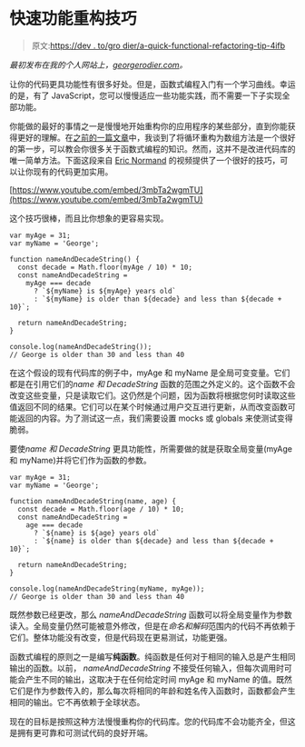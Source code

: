 # 快速功能重构技巧

> 原文:[https://dev . to/gro dier/a-quick-functional-refactoring-tip-4ifb](https://dev.to/grodier/a-quick-functional-refactoring-tip-4ifb)

*最初发布在我的个人网站上，[georgerodier.com](https://georgerodier.com/2019-5-23-quick-functional-refactor/)。*

让你的代码更具功能性有很多好处。但是，函数式编程入门有一个学习曲线。幸运的是，有了 JavaScript，您可以慢慢适应一些功能实践，而不需要一下子实现全部功能。

你能做的最好的事情之一是慢慢地开始重构你的应用程序的某些部分，直到你能获得更好的理解。在[之前的一篇文章](https://dev.to/grodier/array-methods-the-gateway-to-functional-programming-f29)中，我谈到了将循环重构为数组方法是一个很好的第一步，可以教会你很多关于函数式编程的知识。然而，这并不是改进代码库的唯一简单方法。下面这段来自 [Eric Normand](https://twitter.com/ericnormand) 的视频提供了一个很好的技巧，可以让你现有的代码更加实用。

[https://www.youtube.com/embed/3mbTa2wgmTU](https://www.youtube.com/embed/3mbTa2wgmTU)

这个技巧很棒，而且比你想象的更容易实现。

```
var myAge = 31;
var myName = 'George';

function nameAndDecadeString() {
  const decade = Math.floor(myAge / 10) * 10;
  const nameAndDecadeString =
    myAge === decade
      ? `${myName} is ${myAge} years old`
      : `${myName} is older than ${decade} and less than ${decade + 10}`;

  return nameAndDecadeString;
}

console.log(nameAndDecadeString());
// George is older than 30 and less than 40 
```

在这个假设的现有代码库的例子中，myAge 和 myName 是全局可变变量。它们都是在引用它们的*name 和 DecadeString* 函数的范围之外定义的。这个函数不会改变这些变量，只是读取它们。这仍然是个问题，因为函数将根据您何时读取这些值返回不同的结果。它们可以在某个时候通过用户交互进行更新，从而改变函数可能返回的内容。为了测试这一点，我们需要设置 mocks 或 globals 来使测试变得脆弱。

要使*name 和 DecadeString* 更具功能性，所需要做的就是获取全局变量(myAge 和 myName)并将它们作为函数的参数。

```
var myAge = 31;
var myName = 'George';

function nameAndDecadeString(name, age) {
  const decade = Math.floor(age / 10) * 10;
  const nameAndDecadeString =
    age === decade
      ? `${name} is ${age} years old`
      : `${name} is older than ${decade} and less than ${decade + 10}`;

  return nameAndDecadeString;
}

console.log(nameAndDecadeString(myName, myAge));
// George is older than 30 and less than 40 
```

既然参数已经更改，那么 *nameAndDecadeString* 函数可以将全局变量作为参数读入。全局变量仍然可能被意外修改，但是在*命名和解码*范围内的代码不再依赖于它们。整体功能没有改变，但是代码现在更易测试，功能更强。

函数式编程的原则之一是编写**纯函数**。纯函数是任何对于相同的输入总是产生相同输出的函数。以前， *nameAndDecadeString* 不接受任何输入，但每次调用时可能会产生不同的输出，这取决于在任何给定时间 myAge 和 myName 的值。既然它们是作为参数传入的，那么每次将相同的年龄和姓名传入函数时，函数都会产生相同的输出。它不再依赖于全球状态。

现在的目标是按照这种方法慢慢重构你的代码库。您的代码库不会功能齐全，但这是拥有更可靠和可测试代码的良好开端。